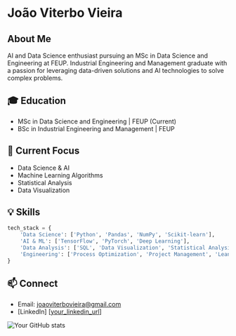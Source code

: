 # João Viterbo Vieira

## About Me
AI and Data Science enthusiast pursuing an MSc in Data Science and Engineering at FEUP. Industrial Engineering and Management graduate with a passion for leveraging data-driven solutions and AI technologies to solve complex problems.

## 🎓 Education
- MSc in Data Science and Engineering | FEUP (Current)
- BSc in Industrial Engineering and Management | FEUP

## 🔭 Current Focus
- Data Science & AI
- Machine Learning Algorithms
- Statistical Analysis
- Data Visualization

## 💡 Skills
```python
tech_stack = {
    'Data Science': ['Python', 'Pandas', 'NumPy', 'Scikit-learn'],
    'AI & ML': ['TensorFlow', 'PyTorch', 'Deep Learning'],
    'Data Analysis': ['SQL', 'Data Visualization', 'Statistical Analysis'],
    'Engineering': ['Process Optimization', 'Project Management', 'Lean Six Sigma']
}
```

## 📫 Connect
- Email: joaoviterbovieira@gmail.com
- [LinkedIn] [[your_linkedin_url](https://www.linkedin.com/in/joao-viterbo-vieira/)]

![Your GitHub stats](https://github-readme-stats.vercel.app/api?username=joao-viterbo-vieira&show_icons=true&theme=dark)

<!---
joao-viterbo-vieira/joao-viterbo-vieira is a ✨ special ✨ repository because its `README.md` (this file) appears on your GitHub profile.
You can click the Preview link to take a look at your changes.
--->
